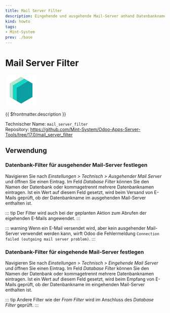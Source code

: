 ```yaml
---
title: Mail Server Filter
description: Eingehende und ausgehende Mail-Server anhand Datenbanknamen filtern.
kind: howto
tags:
- Mint-System
prev: ./base
---
```

# Mail Server Filter
![icon_oms_box](attachments/icons_odoo_mint_system.png)

{{ $frontmatter.description }}

Technischer Name: `mail_server_filter`\
Repository: <https://github.com/Mint-System/Odoo-Apps-Server-Tools/tree/17.0/mail_server_filter>

## Verwendung

### Datenbank-Filter für ausgehender Mail-Server festlegen

Navigieren Sie nach *Einstellungen > Technisch > Ausgehender Mail Server* und öffnen Sie einen Eintrag.  Im Feld *Database Filter* können Sie den Namen der Datenbank oder kommagetrennt mehrere Datenbanknamen eintragen. Ist ein Wert auf diesem Feld gesetzt, wird beim Versand von E-Mails geprüft, ob der Datenbankname im ausgehenden Mail-Server enthalten ist.

::: tip
Der Filter wird auch bei der geplanten Aktion zum Abrufen der eigehenden E-Mails angewendet.
:::

::: warning
Wenn ein E-Mail versendet wird, aber kein ausgehender Mail-Server verwendet werden kann, wirft Odoo die Fehlermeldung `Connection failed (outgoing mail server problem)`.
:::

### Datenbank-Filter für eingehende Mail-Server festlegen

Navigieren Sie nach *Einstellungen > Technisch > Eingehende Mail Server* und öffnen Sie einen Eintrag.  Im Feld *Database Filter* können Sie den Namen der Datenbank oder kommagetrennt mehrere Datenbanknamen eintragen. Ist ein Wert auf diesem Feld gesetzt, wird beim Empfang von E-Mails geprüft, ob der Datenbankname im eingehenden Mail-Server enthalten ist.

::: tip
Andere Filter wie der *From Filter* wird im Anschluss des *Database Filter* geprüft.
:::
